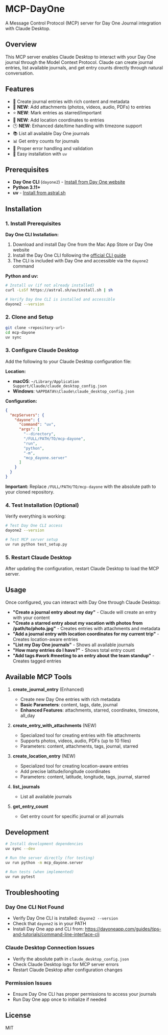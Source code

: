 # MCP-DayOne

A Message Control Protocol (MCP) server for Day One Journal integration with Claude Desktop.

## Overview

This MCP server enables Claude Desktop to interact with your Day One journal through the Model Context Protocol. Claude can create journal entries, list available journals, and get entry counts directly through natural conversation.

## Features

- 📝 Create journal entries with rich content and metadata
- 📎 **NEW**: Add attachments (photos, videos, audio, PDFs) to entries
- ⭐ **NEW**: Mark entries as starred/important
- 📍 **NEW**: Add location coordinates to entries
- 🕐 **NEW**: Enhanced date/time handling with timezone support
- 📚 List all available Day One journals
- 📊 Get entry counts for journals
- 🔧 Proper error handling and validation
- 🚀 Easy installation with `uv`

## Prerequisites

- **Day One CLI** (`dayone2`) - [Install from Day One website](https://dayoneapp.com/guides/tips-and-tutorials/command-line-interface-cli)
- **Python 3.11+** 
- **uv** - [Install from astral.sh](https://astral.sh/uv/install.sh)

## Installation

### 1. Install Prerequisites

**Day One CLI Installation:**
1. Download and install Day One from the Mac App Store or Day One website
2. Install the Day One CLI following the [official CLI guide](https://dayoneapp.com/guides/tips-and-tutorials/command-line-interface-cli)
3. The CLI is included with Day One and accessible via the `dayone2` command

**Python and uv:**
```bash
# Install uv (if not already installed)
curl -LsSf https://astral.sh/uv/install.sh | sh

# Verify Day One CLI is installed and accessible
dayone2 --version
```

### 2. Clone and Setup

```bash
git clone <repository-url>
cd mcp-dayone
uv sync
```

### 3. Configure Claude Desktop

Add the following to your Claude Desktop configuration file:

**Location:**
- **macOS**: `~/Library/Application Support/Claude/claude_desktop_config.json`
- **Windows**: `%APPDATA%\Claude\claude_desktop_config.json`

**Configuration:**
```json
{
  "mcpServers": {
    "dayone": {
      "command": "uv",
      "args": [
        "--directory",
        "/FULL/PATH/TO/mcp-dayone",
        "run",
        "python",
        "-m",
        "mcp_dayone.server"
      ]
    }
  }
}
```

**Important:** Replace `/FULL/PATH/TO/mcp-dayone` with the absolute path to your cloned repository.

### 4. Test Installation (Optional)

Verify everything is working:
```bash
# Test Day One CLI access
dayone2 --version

# Test MCP server setup
uv run python test_setup.py
```

### 5. Restart Claude Desktop

After updating the configuration, restart Claude Desktop to load the MCP server.

## Usage

Once configured, you can interact with Day One through Claude Desktop:

- **"Create a journal entry about my day"** - Claude will create an entry with your content
- **"Create a starred entry about my vacation with photos from /path/to/photo.jpg"** - Creates entries with attachments and metadata
- **"Add a journal entry with location coordinates for my current trip"** - Creates location-aware entries
- **"List my Day One journals"** - Shows all available journals
- **"How many entries do I have?"** - Shows total entry count
- **"Add tags #work #meeting to an entry about the team standup"** - Creates tagged entries

## Available MCP Tools

1. **create_journal_entry** (Enhanced)
   - Create new Day One entries with rich metadata
   - **Basic Parameters**: content, tags, date, journal
   - **Enhanced Features**: attachments, starred, coordinates, timezone, all_day
   
2. **create_entry_with_attachments** (NEW)
   - Specialized tool for creating entries with file attachments
   - Supports photos, videos, audio, PDFs (up to 10 files)
   - Parameters: content, attachments, tags, journal, starred
   
3. **create_location_entry** (NEW)
   - Specialized tool for creating location-aware entries
   - Add precise latitude/longitude coordinates
   - Parameters: content, latitude, longitude, tags, journal, starred
   
4. **list_journals**
   - List all available journals
   
5. **get_entry_count**
   - Get entry count for specific journal or all journals

## Development

```bash
# Install development dependencies
uv sync --dev

# Run the server directly (for testing)
uv run python -m mcp_dayone.server

# Run tests (when implemented)
uv run pytest
```

## Troubleshooting

### Day One CLI Not Found
- Verify Day One CLI is installed: `dayone2 --version`  
- Check that `dayone2` is in your PATH
- Install Day One app and CLI from: https://dayoneapp.com/guides/tips-and-tutorials/command-line-interface-cli

### Claude Desktop Connection Issues
- Verify the absolute path in `claude_desktop_config.json`
- Check Claude Desktop logs for MCP server errors
- Restart Claude Desktop after configuration changes

### Permission Issues
- Ensure Day One CLI has proper permissions to access your journals
- Run Day One app once to initialize if needed

## License

MIT

